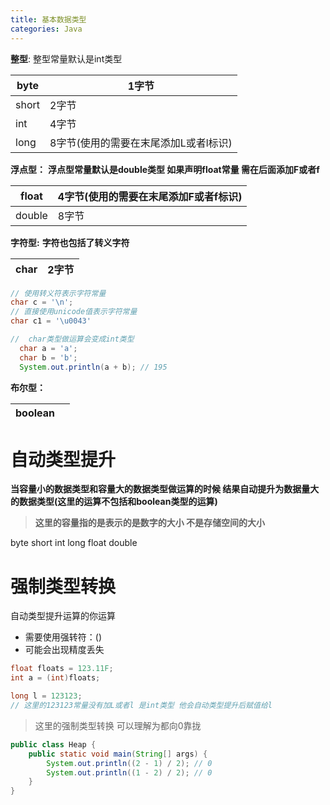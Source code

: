 ```yaml
---
title: 基本数据类型
categories: Java
---
```


**整型**:
整型常量默认是int类型

| byte | 1字节 |
| --- | --- |
| short | 2字节 |
| int | 4字节 |
| long | 8字节(使用的需要在末尾添加L或者l标识) |

**浮点型：**
**浮点型常量默认是double类型 如果声明float常量 需在后面添加F或者f**

| float | 4字节(使用的需要在末尾添加F或者f标识) |
| --- | --- |
| double | 8字节 |

**字符型:**
**字符也包括了转义字符**

| char | 2字节 |
| --- | --- |

```java
// 使用转义符表示字符常量
char c = '\n';
// 直接使用unicode值表示字符常量
char c1 = '\u0043'
```

```java
// 	char类型做运算会变成int类型
  char a = 'a';
  char b = 'b';
  System.out.println(a + b); // 195
```

**布尔型：**

| boolean |  |
| --- | --- |



# 自动类型提升

**当容量小的数据类型和容量大的数据类型做运算的时候 结果自动提升为数据量大的数据类型(这里的运算不包括和boolean类型的运算)**

> **这里的容量指的是表示的是数字的大小 不是存储空间的大小**

byte short int long float double

# 强制类型转换

自动类型提升运算的你运算

- 需要使用强转符：()
- 可能会出现精度丢失

```java
float floats = 123.11F;
int a = (int)floats;
```

```java
long l = 123123;
// 这里的123123常量没有加L或者l 是int类型 他会自动类型提升后赋值给l
```

> 这里的强制类型转换 可以理解为都向0靠拢

```java
public class Heap {
    public static void main(String[] args) {
        System.out.println((2 - 1) / 2); // 0
        System.out.println((1 - 2) / 2); // 0
    }
}
```
